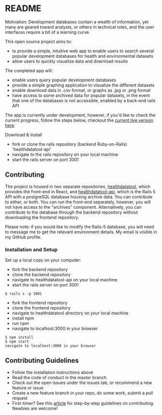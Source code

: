 # README

Motivation: Development databases contain a wealth of information, yet many are geared toward analysts, or others in technical roles, and the user interfaces require a bit of a learning curve.

This open source project aims to:  
- to provide a simple, intuitive web app to enable users to search several popular development databases for health and environmental datasets
- allow users to quickly visualize data and download results

The completed app will:
- enable users query popular development databases
- provide a simple graphing application to visualize the different datasets
- enable download data in .csv format, or graphs as .jpg or .png format
- have access to some archived data for popular datasets, in the event that one of the databases is not accessible, enabled by a back-end rails API

The app is currently under development, however, if you'd like to check the current progress, follow the steps below, checkout the [current live version here](https://glacial-beach-89300.herokuapp.com/).  

Download & Install
- fork or clone the rails repository (backend Ruby-on-Rails) 'healthdatatool-api'
- navigate to the rails repository on your local machine
- start the rails server on port 3001


## Contributing
The project is housed in two separate repositories, [healthdatatool](https://github.com/cheneyshreve/healthdatatool), which provides the front-end in React, and [healthdatatool-api](https://github.com/cheneyshreve/healthdatatool-api), which is the Rails 5 API with a postgreSQL database housing archive data. You can contribute to either, or both. You can run the front-end separately, however, you will not have access to the "archives" component. Alternatively, you can contribute to the database through the backend repository without downloading the frontend repository.

Please note: if you would like to modify the Rails-5 database, you will need to message me to get the relevant environment details. My email is visible in my GitHub profile.

### Installation and Setup
Set up a local copy on your computer:
- fork the backend repository
- clone the backend repository
- navigate to healthdatatool-api on your local machine
- start the rails server on port 3001

```
$ rails s -p 3001
```

- fork the frontend repository
- clone the frontend repository
- navigate to healthdatatool directory on your local machine
- install npm
- run npm
- navigate to localhost:3000 in your browser

```
$ npm install
$ npm start
navigate to localhost:3000 in your browser
```
## Contributing Guidelines
- Follow the installation instructions above
- Read the code of conduct in the master branch
- Check out the open issues under the issues tab, or recommend a new feature or issue
- Create a new feature branch in your repo, do some work, submit a pull request
- First-timer? See this [article](https://akrabat.com/the-beginners-guide-to-contributing-to-a-github-project/) for step-by-step guidelines on contributing. Newbies are welcome!
